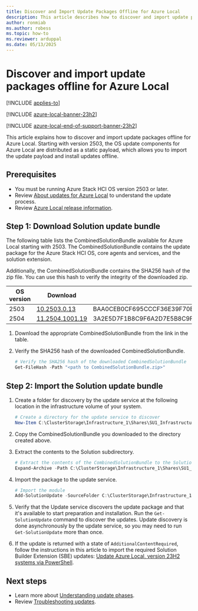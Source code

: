 ```yaml
---
title: Discover and Import Update Packages Offline for Azure Local
description: This article describes how to discover and import update packages offline for Azure Local.
author: ronmiab
ms.author: robess
ms.topic: how-to
ms.reviewer: arduppal
ms.date: 05/13/2025
---
```


# Discover and import update packages offline for Azure Local

[!INCLUDE [applies-to](../includes/hci-applies-to-23h2.md)]

[!INCLUDE [azure-local-banner-23h2](../includes/azure-local-banner-23h2.md)]

[!INCLUDE [azure-local-end-of-support-banner-23h2](../includes/azure-local-end-of-support-banner-23h2.md)]

This article explains how to discover and import update packages offline for Azure Local. Starting with version 2503, the OS update components for Azure Local are distributed as a static payload, which allows you to import the update payload and install updates offline.

## Prerequisites

- You must be running Azure Stack HCI OS version 2503 or later.
- Review [About updates for Azure Local](./about-updates-23h2.md) to understand the update process.
- Review [Azure Local release information](../release-information-23h2.md).

## Step 1: Download Solution update bundle

The following table lists the CombinedSolutionBundle available for Azure Local starting with 2503. The CombinedSolutionBundle contains the update package for the Azure Stack HCI OS, core agents and services, and the solution extension.

Additionally, the CombinedSolutionBundle contains the SHA256 hash of the zip file. You can use this hash to verify the integrity of the downloaded zip.

| OS version | Download | SHA256 |
|------------|----------|--------|
| 2503       | [10.2503.0.13](https://azurestackreleases.download.prss.microsoft.com/dbazure/AzureLocal/CombinedSolutionBundle/10.2503.0.13/CombinedSolutionBundle.10.2503.0.13.zip) | BAA0CEB0CF695CCCF36E39F70BF2E67E0B886B91CDE97F8C2860CE299E2A5126 |
| 2504       | [11.2504.1001.19](https://azurestackreleases.download.prss.microsoft.com/dbazure/AzureLocal/CombinedSolutionBundle/11.2504.1001.19/CombinedSolutionBundle.11.2504.1001.19.zip ) | 3A2E5D7F1B8C9F6A2D7E5B8C9F6A2D7E5B8C9F6A2D7E5B8C9F6A2D7E5B8C9F6 |

1. Download the appropriate CombinedSolutionBundle from the link in the table.

1. Verify the SHA256 hash of the downloaded CombinedSolutionBundle.

   ```PowerShell
   # Verify the SHA256 hash of the downloaded CombinedSolutionBundle
   Get-FileHash -Path "<path to CombinedSolutionBundle.zip>"
   ```

## Step 2: Import the Solution update bundle

1. Create a folder for discovery by the update service at the following location in the infrastructure volume of your system.

   ```PowerShell
   # Create a directory for the update service to discover
   New-Item C:\ClusterStorage\Infrastructure_1\Shares\SU1_Infrastructure_1\import -ItemType Directory
   ```

1. Copy the CombinedSolutionBundle you downloaded to the directory created above.

1. Extract the contents to the Solution subdirectory.

   ```PowerShell
   # Extract the contents of the CombinedSolutionBundle to the Solution subdirectory
   Expand-Archive -Path C:\ClusterStorage\Infrastructure_1\Shares\SU1_Infrastructure_1\import\CombinedSolutionBundle.<build number>.zip -DestinationPath C:\ClusterStorage\Infrastructure_1\Shares\SU1_Infrastructure_1\import\Solution
   ```

1. Import the package to the update service.

   ```PowerShell
   # Import the module
   Add-SolutionUpdate -SourceFolder C:\ClusterStorage\Infrastructure_1\Shares\SU1_Infrastructure_1\import\Solution
   ```

1. Verify that the Update service discovers the update package and that it's available to start preparation and installation. Run the `Get-SolutionUpdate` command to discover the updates. Update discovery is done asynchronously by the update service, so you may need to run `Get-SolutionUpdate` more than once.

1. If the update is returned with a state of `AdditionalContentRequired`, follow the instructions in this article to import the required Solution Builder Extension (SBE) updates: [Update Azure Local, version 23H2 systems via PowerShell](./update-via-powershell-23h2.md#step-3-import-and-rediscover-updates).

## Next steps

- Learn more about [Understanding update phases](./update-phases-23h2.md).
- Review [Troubleshooting updates](./update-troubleshooting-23h2.md).